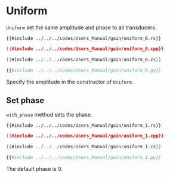 # Uniform

`Uniform` set the same amplitude and phase to all transducers.

```rust,edition2021
{{#include ../../../codes/Users_Manual/gain/uniform_0.rs}}
```

```cpp
{{#include ../../../codes/Users_Manual/gain/uniform_0.cpp}}
```

```cs
{{#include ../../../codes/Users_Manual/gain/uniform_0.cs}}
```

```python
{{#include ../../../codes/Users_Manual/gain/uniform_0.py}}
```

Specify the amplitude in the constructor of `Uniform`.

## Set phase

`with_phase` method sets the phase.

```rust,edition2021
{{#include ../../../codes/Users_Manual/gain/uniform_1.rs}}
```

```cpp
{{#include ../../../codes/Users_Manual/gain/uniform_1.cpp}}
```

```cs
{{#include ../../../codes/Users_Manual/gain/uniform_1.cs}}
```

```python
{{#include ../../../codes/Users_Manual/gain/uniform_1.py}}
```

The default phase is $0$.
